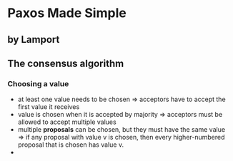 # Paxos Made Simple 
## by Lamport

## The consensus algorithm

### Choosing a value
- at least one value needs to be chosen => acceptors have to accept the first value it receives
- value is chosen when it is accepted by majority => acceptors must be allowed to accept multiple values
- multiple **proposals** can be chosen, but they must have the same value =>
	if any proposal with value v is chosen, then every higher-numbered proposal that is chosen has value v.
- 
